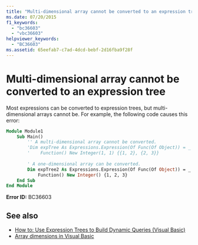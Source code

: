 ```yaml
---
title: "Multi-dimensional array cannot be converted to an expression tree"
ms.date: 07/20/2015
f1_keywords: 
  - "bc36603"
  - "vbc36603"
helpviewer_keywords: 
  - "BC36603"
ms.assetid: 65eefab7-c7ad-4dcd-bebf-2d16fba9f28f
---
```

# Multi-dimensional array cannot be converted to an expression tree
Most expressions can be converted to expression trees, but multi-dimensional arrays cannot be. For example, the following code causes this error:  
  
```vb  
Module Module1  
    Sub Main()  
        '' A multi-dimensional array cannot be converted.  
        'Dim expTree As Expressions.Expression(Of Func(Of Object)) = _  
        '    Function() New Integer(1, 1) {{1, 2}, {2, 3}}  
  
        ' A one-dimensional array can be converted.  
        Dim expTree2 As Expressions.Expression(Of Func(Of Object)) = _  
            Function() New Integer() {1, 2, 3}  
    End Sub  
End Module  
```  
  
 **Error ID:** BC36603  
  
## See also

- [How to: Use Expression Trees to Build Dynamic Queries (Visual Basic)](../programming-guide/concepts/expression-trees/how-to-use-expression-trees-to-build-dynamic-queries.md)
- [Array dimensions in Visual Basic](../programming-guide/language-features/arrays/array-dimensions.md)
